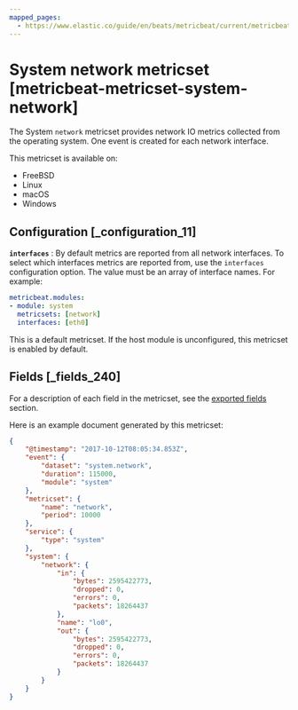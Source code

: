 ```yaml
---
mapped_pages:
  - https://www.elastic.co/guide/en/beats/metricbeat/current/metricbeat-metricset-system-network.html
---
```


# System network metricset [metricbeat-metricset-system-network]

The System `network` metricset provides network IO metrics collected from the operating system. One event is created for each network interface.

This metricset is available on:

* FreeBSD
* Linux
* macOS
* Windows


## Configuration [_configuration_11]

**`interfaces`**
:   By default metrics are reported from all network interfaces. To select which interfaces metrics are reported from, use the `interfaces` configuration option. The value must be an array of interface names. For example:

```yaml
metricbeat.modules:
- module: system
  metricsets: [network]
  interfaces: [eth0]
```

This is a default metricset. If the host module is unconfigured, this metricset is enabled by default.

## Fields [_fields_240]

For a description of each field in the metricset, see the [exported fields](/reference/metricbeat/exported-fields-system.md) section.

Here is an example document generated by this metricset:

```json
{
    "@timestamp": "2017-10-12T08:05:34.853Z",
    "event": {
        "dataset": "system.network",
        "duration": 115000,
        "module": "system"
    },
    "metricset": {
        "name": "network",
        "period": 10000
    },
    "service": {
        "type": "system"
    },
    "system": {
        "network": {
            "in": {
                "bytes": 2595422773,
                "dropped": 0,
                "errors": 0,
                "packets": 18264437
            },
            "name": "lo0",
            "out": {
                "bytes": 2595422773,
                "dropped": 0,
                "errors": 0,
                "packets": 18264437
            }
        }
    }
}
```


